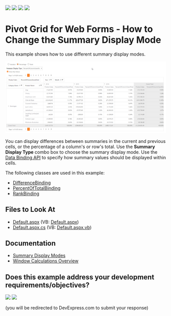 <!-- default badges list -->
![](https://img.shields.io/endpoint?url=https://codecentral.devexpress.com/api/v1/VersionRange/128577015/22.1.2%2B)
[![](https://img.shields.io/badge/Open_in_DevExpress_Support_Center-FF7200?style=flat-square&logo=DevExpress&logoColor=white)](https://supportcenter.devexpress.com/ticket/details/T590012)
[![](https://img.shields.io/badge/📖_How_to_use_DevExpress_Examples-e9f6fc?style=flat-square)](https://docs.devexpress.com/GeneralInformation/403183)
[![](https://img.shields.io/badge/💬_Leave_Feedback-feecdd?style=flat-square)](#does-this-example-address-your-development-requirementsobjectives)
<!-- default badges end -->
# Pivot Grid for Web Forms - How to Change the Summary Display Mode

This example shows how to use different summary display modes.

![Pivot Grid for Web Forms - Calculate Running Totals](images/pivot-grid-web-forms-change-summary-mode.png)

Уou can display differences between summaries in the current and previous cells, or the percentage of a column's or row's total. Use the **Summary Display Type** combo box to choose the summary display mode. Use the [Data Binding API](https://docs.devexpress.com/CoreLibraries/401533/devexpress-pivot-grid-core-library/data-binding-api?v=22.1) to specify how summary values should be displayed within cells.

The following classes are used in this example:

- [DifferenceBinding](https://docs.devexpress.com/AspNet/DevExpress.Web.ASPxPivotGrid.DifferenceBinding)
- [PercentOfTotalBinding](https://docs.devexpress.com/AspNet/DevExpress.Web.ASPxPivotGrid.PercentOfTotalBinding)
- [RankBinding](https://docs.devexpress.com/AspNet/DevExpress.Web.ASPxPivotGrid.RankBinding)

## Files to Look At

* [Default.aspx](./CS/SummaryDisplayMode/Default.aspx) (VB: [Default.aspx](./VB/SummaryDisplayMode/Default.aspx))
* [Default.aspx.cs](./CS/SummaryDisplayMode/Default.aspx.cs) (VB: [Default.aspx.vb](./VB/SummaryDisplayMode/Default.aspx.vb))

## Documentation

- [Summary Display Modes](https://docs.devexpress.com/AspNet/7281/components/pivot-grid/data-shaping/aggregation/summaries/summary-display-modes)
- [Window Calculations Overview](https://docs.devexpress.com/CoreLibraries/401364/devexpress-pivot-grid-core-library/advanced-analytics/window-calculations/window-calculations-overview)




<!-- feedback -->
## Does this example address your development requirements/objectives?

[<img src="https://www.devexpress.com/support/examples/i/yes-button.svg"/>](https://www.devexpress.com/support/examples/survey.xml?utm_source=github&utm_campaign=web-forms-pivot-grid-change-summary-display-mode&~~~was_helpful=yes) [<img src="https://www.devexpress.com/support/examples/i/no-button.svg"/>](https://www.devexpress.com/support/examples/survey.xml?utm_source=github&utm_campaign=web-forms-pivot-grid-change-summary-display-mode&~~~was_helpful=no)

(you will be redirected to DevExpress.com to submit your response)
<!-- feedback end -->
